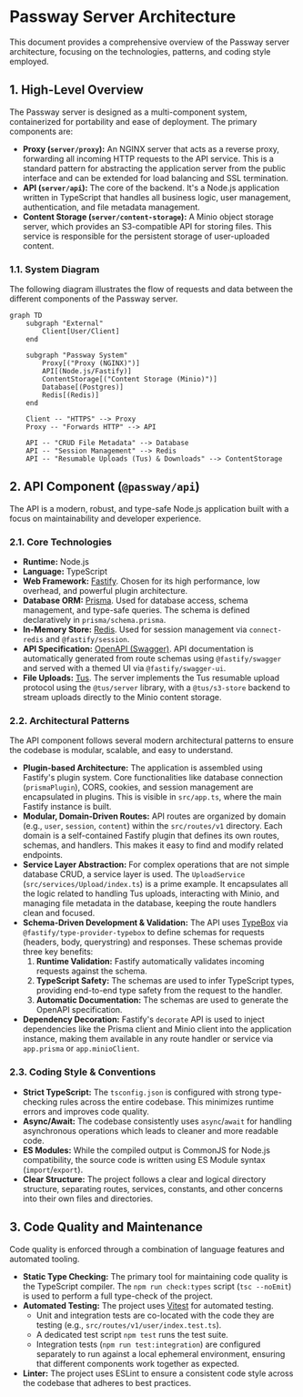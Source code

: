 # Passway Server Architecture

This document provides a comprehensive overview of the Passway server architecture, focusing on the technologies, patterns, and coding style employed.

## 1. High-Level Overview

The Passway server is designed as a multi-component system, containerized for portability and ease of deployment. The primary components are:

- **Proxy (`server/proxy`):** An NGINX server that acts as a reverse proxy, forwarding all incoming HTTP requests to the API service. This is a standard pattern for abstracting the application server from the public interface and can be extended for load balancing and SSL termination.
- **API (`server/api`):** The core of the backend. It's a Node.js application written in TypeScript that handles all business logic, user management, authentication, and file metadata management.
- **Content Storage (`server/content-storage`):** A Minio object storage server, which provides an S3-compatible API for storing files. This service is responsible for the persistent storage of user-uploaded content.

### 1.1. System Diagram

The following diagram illustrates the flow of requests and data between the different components of the Passway server.

```mermaid
graph TD
    subgraph "External"
        Client[User/Client]
    end

    subgraph "Passway System"
        Proxy[("Proxy (NGINX)")]
        API[(Node.js/Fastify)]
        ContentStorage[("Content Storage (Minio)")]
        Database[(Postgres)]
        Redis[(Redis)]
    end

    Client -- "HTTPS" --> Proxy
    Proxy -- "Forwards HTTP" --> API

    API -- "CRUD File Metadata" --> Database
    API -- "Session Management" --> Redis
    API -- "Resumable Uploads (Tus) & Downloads" --> ContentStorage
```

## 2. API Component (`@passway/api`)

The API is a modern, robust, and type-safe Node.js application built with a focus on maintainability and developer experience.

### 2.1. Core Technologies

- **Runtime:** Node.js
- **Language:** TypeScript
- **Web Framework:** [Fastify](https://www.fastify.io/). Chosen for its high performance, low overhead, and powerful plugin architecture.
- **Database ORM:** [Prisma](https://www.prisma.io/). Used for database access, schema management, and type-safe queries. The schema is defined declaratively in `prisma/schema.prisma`.
- **In-Memory Store:** [Redis](https://redis.io/). Used for session management via `connect-redis` and `@fastify/session`.
- **API Specification:** [OpenAPI (Swagger)](https://swagger.io/). API documentation is automatically generated from route schemas using `@fastify/swagger` and served with a themed UI via `@fastify/swagger-ui`.
- **File Uploads:** [Tus](https://tus.io/). The server implements the Tus resumable upload protocol using the `@tus/server` library, with a `@tus/s3-store` backend to stream uploads directly to the Minio content storage.

### 2.2. Architectural Patterns

The API component follows several modern architectural patterns to ensure the codebase is modular, scalable, and easy to understand.

- **Plugin-based Architecture:** The application is assembled using Fastify's plugin system. Core functionalities like database connection (`prismaPlugin`), CORS, cookies, and session management are encapsulated in plugins. This is visible in `src/app.ts`, where the main Fastify instance is built.
- **Modular, Domain-Driven Routes:** API routes are organized by domain (e.g., `user`, `session`, `content`) within the `src/routes/v1` directory. Each domain is a self-contained Fastify plugin that defines its own routes, schemas, and handlers. This makes it easy to find and modify related endpoints.
- **Service Layer Abstraction:** For complex operations that are not simple database CRUD, a service layer is used. The `UploadService` (`src/services/Upload/index.ts`) is a prime example. It encapsulates all the logic related to handling Tus uploads, interacting with Minio, and managing file metadata in the database, keeping the route handlers clean and focused.
- **Schema-Driven Development & Validation:** The API uses [TypeBox](https://github.com/sinclairzx81/typebox) via `@fastify/type-provider-typebox` to define schemas for requests (headers, body, querystring) and responses. These schemas provide three key benefits:
  1.  **Runtime Validation:** Fastify automatically validates incoming requests against the schema.
  2.  **TypeScript Safety:** The schemas are used to infer TypeScript types, providing end-to-end type safety from the request to the handler.
  3.  **Automatic Documentation:** The schemas are used to generate the OpenAPI specification.
- **Dependency Decoration:** Fastify's `decorate` API is used to inject dependencies like the Prisma client and Minio client into the application instance, making them available in any route handler or service via `app.prisma` or `app.minioClient`.

### 2.3. Coding Style & Conventions

- **Strict TypeScript:** The `tsconfig.json` is configured with strong type-checking rules across the entire codebase. This minimizes runtime errors and improves code quality.
- **Async/Await:** The codebase consistently uses `async`/`await` for handling asynchronous operations which leads to cleaner and more readable code.
- **ES Modules:** While the compiled output is CommonJS for Node.js compatibility, the source code is written using ES Module syntax (`import`/`export`).
- **Clear Structure:** The project follows a clear and logical directory structure, separating routes, services, constants, and other concerns into their own files and directories.

## 3. Code Quality and Maintenance

Code quality is enforced through a combination of language features and automated tooling.

- **Static Type Checking:** The primary tool for maintaining code quality is the TypeScript compiler. The `npm run check:types` script (`tsc --noEmit`) is used to perform a full type-check of the project.
- **Automated Testing:** The project uses [Vitest](https://vitest.dev/) for automated testing.
  - Unit and integration tests are co-located with the code they are testing (e.g., `src/routes/v1/user/index.test.ts`).
  - A dedicated test script `npm test` runs the test suite.
  - Integration tests (`npm run test:integration`) are configured separately to run against a local ephemeral environment, ensuring that different components work together as expected.
- **Linter:** The project uses ESLint to ensure a consistent code style across the codebase that adheres to best practices.
